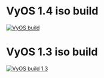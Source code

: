 
# VyOS 1.4 iso build  
[![VyOS build](https://github.com/akazantzidis/vyos-build/actions/workflows/vyos-1.4.yaml/badge.svg)](https://github.com/akazantzidis/vyos-build/actions/workflows/vyos-1.4.yaml)
# VyOS 1.3 iso build
[![VyOS build 1.3](https://github.com/akazantzidis/vyos-build/actions/workflows/vyos-1.3.yaml/badge.svg)](https://github.com/akazantzidis/vyos-build/actions/workflows/vyos-1.3.yaml)
